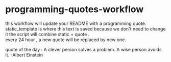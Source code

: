 # programming-quotes-workflow
this workflow will update your README with a programming quote.<br>
static_template is where this text is saved because we don't need to change it the script will combine static + quote . <br>
every 24 hour , a new quote will be replaced by new one.

quote of the day :
A clever person solves a problem. A wise person avoids it. -Albert Einstein
